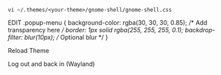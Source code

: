 ```shell
vi ~/.themes/<your-theme>/gnome-shell/gnome-shell.css
```

EDIT
.popup-menu {
  background-color: rgba(30, 30, 30, 0.85); /* Add transparency here */
  border: 1px solid rgba(255, 255, 255, 0.1);
  backdrop-filter: blur(10px);  /* Optional blur */
}

Reload Theme

Log out and back in (Wayland)
